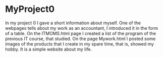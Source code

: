 # MyProject0
In my project 0 I gave a short information about myself. One of the webpages tells about my work as an accountant, I introduced it in the form of a table. On the ITMOMS.html page I created a list of the program of the previous IT course, that studied. On the page Mywork.html I posted some images of the products that I create in my spare time, that is, showed my hobby. It is a simple website about my life.
